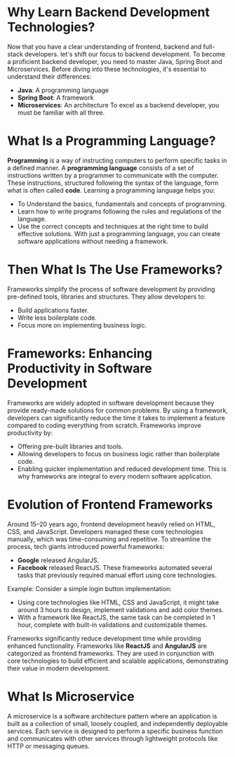 # Why Learn Backend Development Technologies?
Now that you have a clear understanding of frontend, backend and full-stack developers. let's shift our focus to backend development. To become a proficient backend developer, you need to master Java, Spring Boot and Microservices. Before diving into these technologies, it's essential to understand their differences:
- **Java**: A programming language
- **Spring Boot**: A framework
- **Microservices**: An architecture
To excel as a backend developer, you must be familiar with all three.

# What Is a Programming Language?

**Programming** is a way of instructing computers to perform specific tasks in a defined manner. A **programming language** consists of a set of instructions written by a programmer to communicate with the computer. These instructions, structured following the syntax of the language, form what is often called **code**. Learning a programming language helps you:
- To Understand the basics, fundamentals and concepts of programming.
- Learn how to write programs following the rules and regulations of the language.
- Use the correct concepts and techniques at the right time to build effective solutions.
With just a programming language, you can create software applications without needing a framework.

# Then What Is The Use Frameworks?

Frameworks simplify the process of software development by providing pre-defined tools, libraries and structures. They allow developers to:
- Build applications faster.
- Write less boilerplate code.
- Focus more on implementing business logic.

# Frameworks: Enhancing Productivity in Software Development
Frameworks are widely adopted in software development because they provide ready-made solutions for common problems. By using a framework, developers can significantly reduce the time it takes to implement a feature compared to coding everything from scratch. Frameworks improve productivity by:
- Offering pre-built libraries and tools.
- Allowing developers to focus on business logic rather than boilerplate code.
- Enabling quicker implementation and reduced development time.
This is why frameworks are integral to every modern software application.

# Evolution of Frontend Frameworks
Around 15–20 years ago, frontend development heavily relied on HTML, CSS, and JavaScript. Developers managed these core technologies manually, which was time-consuming and repetitive. To streamline the process, tech giants introduced powerful frameworks:
- **Google** released AngularJS.
- **Facebook** released ReactJS.
These frameworks automated several tasks that previously required manual effort using core technologies.

Example: Consider a simple login button implementation:
- Using core technologies like HTML, CSS and JavaScript, it might take around 3 hours to design, implement validations and add color themes.
- With a framework like ReactJS, the same task can be completed in 1 hour, complete with built-in validations and customizable themes.

Frameworks significantly reduce development time while providing enhanced functionality. Frameworks like **ReactJS** and **AngularJS** are categorized as frontend frameworks. They are used in conjunction with core technologies to build efficient and scalable applications, demonstrating their value in modern development.

# What Is Microservice
A microservice is a software architecture pattern where an application is built as a collection of small, loosely coupled, and independently deployable services. Each service is designed to perform a specific business function and communicates with other services through lightweight protocols like HTTP or messaging queues.


